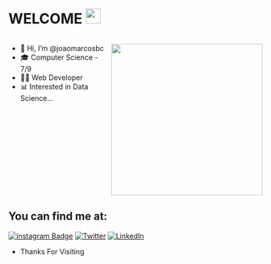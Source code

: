 # WELCOME <img src="https://raw.githubusercontent.com/kaueMarques/kaueMarques/master/hi.gif" width="30px">

<div style="display: flex; width: 100%; justify-content: space-between">
      <div>
             <ul>
		<li>👋 Hi, I’m @joaomarcosbc</li>
		<li>🎓 Computer Science - 7/9</li>
		<li>👨‍💻 Web Developer</li>
		<li>📊 Interested in Data Science...</li>
             </ul>
      </div>
	
<div>

<img align="right" width="300" src="https://i2.wp.com/allhtaccess.info/wp-content/uploads/2018/03/programming.gif?fit=1281%2C716&ssl=1" /> <br>

</div>


</div>

## You can find me at:

[![instagram Badge](https://img.shields.io/badge/Instagram-E4405F?style=flat-square&logo=instagram&logoColor=white)](https://www.instagram.com/joaomarcosbc/) [![Twitter](https://img.shields.io/badge/-Twitter-1DA1F2?style=flat-square&logo=twitter&logoColor=white)](https://twitter.com/joaomarcossbc) [![LinkedIn](https://img.shields.io/badge/-Linkedin-0e76a8?style=flat-square&logo=Linkedin&logoColor=white)](https://www.linkedin.com/in/jo%C3%A3o-marcos-cerqueira-a082801b9/)

- Thanks For Visiting




<!---
joaomarcosbc/joaomarcosbc is a ✨ special ✨ repository because its `README.md` (this file) appears on your GitHub profile.
You can click the Preview link to take a look at your changes.
--->
